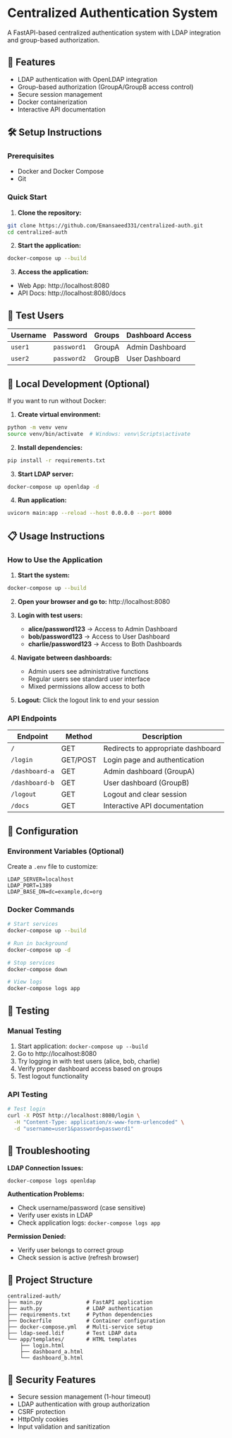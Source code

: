 # Centralized Authentication System

A FastAPI-based centralized authentication system with LDAP integration and group-based authorization.

## 🚀 Features

- LDAP authentication with OpenLDAP integration
- Group-based authorization (GroupA/GroupB access control)
- Secure session management
- Docker containerization
- Interactive API documentation

## 🛠️ Setup Instructions

### Prerequisites
- Docker and Docker Compose
- Git

### Quick Start

1. **Clone the repository:**
```bash
git clone https://github.com/Emansaeed331/centralized-auth.git
cd centralized-auth
```

2. **Start the application:**
```bash
docker-compose up --build
```

3. **Access the application:**
- Web App: http://localhost:8080
- API Docs: http://localhost:8080/docs

## 👤 Test Users

| Username | Password | Groups | Dashboard Access |
|----------|----------|--------|------------------|
| `user1` | `password1` | GroupA | Admin Dashboard |
| `user2` | `password2` | GroupB | User Dashboard |

## 🔧 Local Development (Optional)

If you want to run without Docker:

1. **Create virtual environment:**
```bash
python -m venv venv
source venv/bin/activate  # Windows: venv\Scripts\activate
```

2. **Install dependencies:**
```bash
pip install -r requirements.txt
```

3. **Start LDAP server:**
```bash
docker-compose up openldap -d
```

4. **Run application:**
```bash
uvicorn main:app --reload --host 0.0.0.0 --port 8000
```

## 📋 Usage Instructions

### How to Use the Application

1. **Start the system:**
```bash
docker-compose up --build
```

2. **Open your browser and go to:** http://localhost:8080

3. **Login with test users:**
   - **alice/password123** → Access to Admin Dashboard
   - **bob/password123** → Access to User Dashboard  
   - **charlie/password123** → Access to Both Dashboards

4. **Navigate between dashboards:**
   - Admin users see administrative functions
   - Regular users see standard user interface
   - Mixed permissions allow access to both

5. **Logout:** Click the logout link to end your session

### API Endpoints

| Endpoint | Method | Description |
|----------|--------|-------------|
| `/` | GET | Redirects to appropriate dashboard |
| `/login` | GET/POST | Login page and authentication |
| `/dashboard-a` | GET | Admin dashboard (GroupA) |
| `/dashboard-b` | GET | User dashboard (GroupB) |
| `/logout` | GET | Logout and clear session |
| `/docs` | GET | Interactive API documentation |

## 🔧 Configuration

### Environment Variables (Optional)
Create a `.env` file to customize:
```env
LDAP_SERVER=localhost
LDAP_PORT=1389
LDAP_BASE_DN=dc=example,dc=org
```

### Docker Commands
```bash
# Start services
docker-compose up --build

# Run in background  
docker-compose up -d

# Stop services
docker-compose down

# View logs
docker-compose logs app
```

## 🧪 Testing

### Manual Testing
1. Start application: `docker-compose up --build`
2. Go to http://localhost:8080
3. Try logging in with test users (alice, bob, charlie)
4. Verify proper dashboard access based on groups
5. Test logout functionality

### API Testing
```bash
# Test login
curl -X POST http://localhost:8080/login \
  -H "Content-Type: application/x-www-form-urlencoded" \
  -d "username=user1&password=password1"
```

## 🚨 Troubleshooting

**LDAP Connection Issues:**
```bash
docker-compose logs openldap
```

**Authentication Problems:**
- Check username/password (case sensitive)
- Verify user exists in LDAP
- Check application logs: `docker-compose logs app`

**Permission Denied:**
- Verify user belongs to correct group
- Check session is active (refresh browser)

## 📁 Project Structure

```
centralized-auth/
├── main.py              # FastAPI application
├── auth.py              # LDAP authentication
├── requirements.txt     # Python dependencies
├── Dockerfile           # Container configuration
├── docker-compose.yml   # Multi-service setup
├── ldap-seed.ldif       # Test LDAP data
└── app/templates/       # HTML templates
    ├── login.html
    ├── dashboard_a.html
    └── dashboard_b.html
```

## 🔐 Security Features

- Secure session management (1-hour timeout)
- LDAP authentication with group authorization
- CSRF protection
- HttpOnly cookies
- Input validation and sanitization 